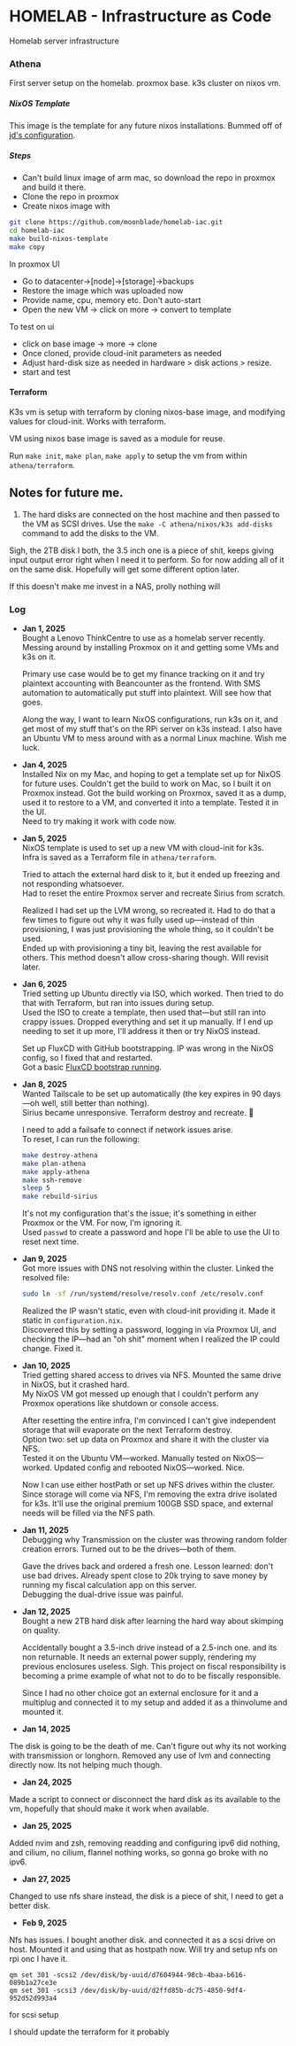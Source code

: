 # HOMELAB - Infrastructure as Code

Homelab server infrastructure

### Athena

First server setup on the homelab. proxmox base.
k3s cluster on nixos vm.

##### NixOS Template

This image is the template for any future nixos installations. Bummed off of [jd's configuration](https://github.com/kmjayadeep/homelab-iac/blob/main/nixos-images/nixos-base-image/README.md).

##### Steps

- Can't build linux image of arm mac, so download the repo in proxmox and build it there.
- Clone the repo in proxmox
- Create nixos image with 

```bash
git clone https://github.com/moonblade/homelab-iac.git
cd homelab-iac
make build-nixos-template
make copy
```

In proxmox UI

- Go to datacenter->[node]->[storage]->backups
- Restore the image which was uploaded now
- Provide name, cpu, memory etc. Don't auto-start
- Open the new VM -> click on more -> convert to template

To test on ui

- click on base image -> more -> clone
- Once cloned, provide cloud-init parameters as needed
- Adjust hard-disk size as needed in hardware > disk actions > resize.
- start and test

#### Terraform

K3s vm is setup with terraform by cloning nixos-base image, and modifying values for cloud-init.
Works with terraform.

VM using nixos base image is saved as a module for reuse.

Run `make init`, `make plan`, `make apply` to setup the vm from within `athena/terraform`.

## Notes for future me.

1. The hard disks are connected on the host machine and then passed to the VM as SCSI drives.
Use the `make -C athena/nixos/k3s add-disks` command to add the disks to the VM.

Sigh, the 2TB disk I both, the 3.5 inch one is a piece of shit, keeps giving input output error right when I need it to perform.
So for now adding all of it on the same disk. Hopefully will get some different option later.

If this doesn't make me invest in a NAS, prolly nothing will

### Log

- **Jan 1, 2025**  
  Bought a Lenovo ThinkCentre to use as a homelab server recently.  
  Messing around by installing Proxmox on it and getting some VMs and k3s on it.  

  Primary use case would be to get my finance tracking on it and try plaintext accounting with Beancounter as the frontend. With SMS automation to automatically put stuff into plaintext. Will see how that goes.  

  Along the way, I want to learn NixOS configurations, run k3s on it, and get most of my stuff that's on the RPi server on k3s instead. I also have an Ubuntu VM to mess around with as a normal Linux machine. Wish me luck.  

- **Jan 4, 2025**  
  Installed Nix on my Mac, and hoping to get a template set up for NixOS for future uses. Couldn't get the build to work on Mac, so I built it on Proxmox instead. Got the build working on Proxmox, saved it as a dump, used it to restore to a VM, and converted it into a template. Tested it in the UI.  
  Need to try making it work with code now.  

- **Jan 5, 2025**  
  NixOS template is used to set up a new VM with cloud-init for k3s.  
  Infra is saved as a Terraform file in `athena/terraform`.  

  Tried to attach the external hard disk to it, but it ended up freezing and not responding whatsoever.  
  Had to reset the entire Proxmox server and recreate Sirius from scratch.  

  Realized I had set up the LVM wrong, so recreated it. Had to do that a few times to figure out why it was fully used up—instead of thin provisioning, I was just provisioning the whole thing, so it couldn't be used.  
  Ended up with provisioning a tiny bit, leaving the rest available for others. This method doesn't allow cross-sharing though. Will revisit later.  

- **Jan 6, 2025**  
  Tried setting up Ubuntu directly via ISO, which worked. Then tried to do that with Terraform, but ran into issues during setup.  
  Used the ISO to create a template, then used that—but still ran into crappy issues. Dropped everything and set it up manually. If I end up needing to set it up more, I'll address it then or try NixOS instead.  

  Set up FluxCD with GitHub bootstrapping. IP was wrong in the NixOS config, so I fixed that and restarted.  
  Got a basic [FluxCD bootstrap running](https://github.com/moonblade/homelab-k8s/tree/main).  

- **Jan 8, 2025**  
  Wanted Tailscale to be set up automatically (the key expires in 90 days—oh well, still better than nothing).  
  Sirius became unresponsive. Terraform destroy and recreate. :shrug:  

  I need to add a failsafe to connect if network issues arise.  
  To reset, I can run the following:  

  ```bash
  make destroy-athena
  make plan-athena
  make apply-athena
  make ssh-remove
  sleep 5
  make rebuild-sirius
  ```  

  It's not my configuration that's the issue; it's something in either Proxmox or the VM. For now, I'm ignoring it.  
  Used `passwd` to create a password and hope I'll be able to use the UI to reset next time.  

- **Jan 9, 2025**  
  Got more issues with DNS not resolving within the cluster. Linked the resolved file:  
  ```bash
  sudo ln -sf /run/systemd/resolve/resolv.conf /etc/resolv.conf
  ```  

  Realized the IP wasn't static, even with cloud-init providing it. Made it static in `configuration.nix`.  
  Discovered this by setting a password, logging in via Proxmox UI, and checking the IP—had an "oh shit" moment when I realized the IP could change. Fixed it.  

- **Jan 10, 2025**  
  Tried getting shared access to drives via NFS. Mounted the same drive in NixOS, but it crashed hard.  
  My NixOS VM got messed up enough that I couldn't perform any Proxmox operations like shutdown or console access.  

  After resetting the entire infra, I'm convinced I can't give independent storage that will evaporate on the next Terraform destroy.  
  Option two: set up data on Proxmox and share it with the cluster via NFS.  
  Tested it on the Ubuntu VM—worked. Manually tested on NixOS—worked. Updated config and rebooted NixOS—worked. Nice.  

  Now I can use either hostPath or set up NFS drives within the cluster.  
  Since storage will come via NFS, I'm removing the extra drive isolated for k3s. It'll use the original premium 100GB SSD space, and external needs will be filled via the NFS path.  

- **Jan 11, 2025**  
  Debugging why Transmission on the cluster was throwing random folder creation errors. Turned out to be the drives—both of them.  

  Gave the drives back and ordered a fresh one. Lesson learned: don't use bad drives. Already spent close to 20k trying to save money by running my fiscal calculation app on this server.  
  Debugging the dual-drive issue was painful.  

- **Jan 12, 2025**  
  Bought a new 2TB hard disk after learning the hard way about skimping on quality.  

  Accidentally bought a 3.5-inch drive instead of a 2.5-inch one. and its non returnable.
  It needs an external power supply, rendering my previous enclosures useless. Sigh. This project on fiscal responsibility is becoming a prime example of what not to do  to be fiscally responsible.

  Since I had no other choice got an external enclosure for it and a multiplug and connected it to my setup and added it as a thinvolume and mounted it.

- **Jan 14, 2025**

The disk is going to be the death of me. Can't figure out why its not working with transmission or longhorn. Removed any use of lvm and connecting directly now. Its not helping much though.

- **Jan 24, 2025**

Made a script to connect or disconnect the hard disk as its available to the vm, hopefully that should make it work when available.

- **Jan 25, 2025**

Added nvim and zsh, removing readding and configuring ipv6 did nothing, and cilium, no cilium, flannel nothing works, so gonna go broke with no ipv6.

- **Jan 27, 2025**

Changed to use nfs share instead, the disk is a piece of shit, I need to get a better disk.

- **Feb 9, 2025**

Nfs has issues. I bought another disk. and connected it as a scsi drive on host. Mounted it and using that as hostpath now. Will try and setup nfs on rpi onc I have it.

```
qm set 301 -scsi2 /dev/disk/by-uuid/d7604944-98cb-4baa-b616-089b1a27ce3e
qm set 301 -scsi3 /dev/disk/by-uuid/d2ffd85b-dc75-4850-9df4-952d52d993a4
```

for scsi setup

I should update the terraform for it probably

